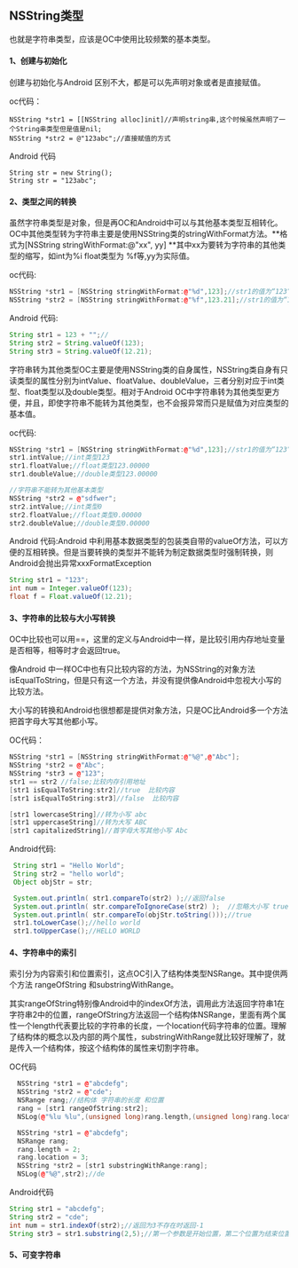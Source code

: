 ## NSString类型

也就是字符串类型，应该是OC中使用比较频繁的基本类型。

#### 1、创建与初始化

创建与初始化与Android 区别不大，都是可以先声明对象或者是直接赋值。

oc代码：

```
NSString *str1 = [[NSString alloc]init]//声明string串,这个时候虽然声明了一个String串类型但是值是nil;
NSString *str2 = @"123abc";//直接赋值的方式
```

Android 代码

```
String str = new String();
String str = "123abc";
```

#### 2、类型之间的转换

虽然字符串类型是对象，但是再OC和Android中可以与其他基本类型互相转化。OC中其他类型转为字符串主要是使用NSString类的stringWithFormat方法。**格式为\[NSString stringWithFormat:@"xx", yy\] **其中xx为要转为字符串的其他类型的缩写，如int为%i float类型为 %f等,yy为实际值。

oc代码:

```cpp
NSString *str1 = [NSString stringWithFormat:@"%d",123];//str1的值为“123”；
NSString *str2 = [NSString stringWithFormat:@"%f",123.21];//str1的值为“123.21”；
```

Android 代码:

```java
String str1 = 123 + "";//
String str2 = String.valueOf(123);
String str3 = String.valueOf(12.21);
```

字符串转为其他类型OC主要是使用NSString类的自身属性，NSString类自身有只读类型的属性分别为intValue、floatValue、doubleValue，三者分别对应于int类型、float类型以及double类型。相对于Android  OC中字符串转为其他类型更方便，并且，即使字符串不能转为其他类型，也不会报异常而只是赋值为对应类型的基本值。

oc代码:

```cpp
NSString *str1 = [NSString stringWithFormat:@"%d",123];//str1的值为“123”；
str1.intValue;//int类型123
str1.floatValue;//float类型123.00000
str1.doubleValue;//double类型123.00000

//字符串不能转为其他基本类型
NSString *str2 = @"sdfwer";
str2.intValue;//int类型0
str2.floatValue;//float类型0.00000
str2.doubleValue;//double类型0.00000
```

Android 代码:Android 中利用基本数据类型的包装类自带的valueOf方法，可以方便的互相转换。但是当要转换的类型并不能转为制定数据类型时强制转换，则Android会抛出异常xxxFormatException

```java
String str1 = "123";
int num = Integer.valueOf(123);
float f = Float.valueOf(12.21);
```

#### 3、字符串的比较与大小写转换

OC中比较也可以用==，这里的定义与Android中一样，是比较引用内存地址变量是否相等，相等时才会返回true。

像Android 中一样OC中也有只比较内容的方法，为NSString的对象方法 isEqualToString，但是只有这一个方法，并没有提供像Android中忽视大小写的比较方法。

大小写的转换和Android也很想都是提供对象方法，只是OC比Android多一个方法把首字母大写其他都小写。

OC代码：

```cpp
NSString *str1 = [NSString stringWithFormat:@"%@",@"Abc"];
NSString *str2 = @"Abc";
NSString *str3 = @"123";
str1 == str2 //false;比较内存引用地址
[str1 isEqualToString:str2]//true  比较内容
[str1 isEqualToString:str3]//false  比较内容

[str1 lowercaseString]//转为小写 abc
[str1 uppercaseString]//转为大写 ABC
[str1 capitalizedString]//首字母大写其他小写 Abc
```

Android代码:

```java
 String str1 = "Hello World";
 String str2 = "hello world";
 Object objStr = str;

 System.out.println( str1.compareTo(str2) );//返回false
 System.out.println( str.compareToIgnoreCase(str2) );  //忽略大小写 true
 System.out.println( str.compareTo(objStr.toString()));//true
 str1.toLowerCase();//hello world
 str1.toUpperCase();//HELLO WORLD
```

#### 4、字符串中的索引

索引分为内容索引和位置索引，这点OC引入了结构体类型NSRange。其中提供两个方法 rangeOfString 和substringWithRange。

其实rangeOfString特别像Android中的indexOf方法，调用此方法返回字符串1在字符串2中的位置，rangeOfString方法返回一个结构体NSRange，里面有两个属性一个length代表要比较的字符串的长度，一个location代码字符串的位置。理解了结构体的概念以及内部的两个属性，substringWithRange就比较好理解了，就是传入一个结构体，按这个结构体的属性来切割字符串。

OC代码

```cpp
  NSString *str1 = @"abcdefg";
  NSString *str2 = @"cde";
  NSRange rang;//结构体 字符串的长度 和位置 
  rang = [str1 rangeOfString:str2];
  NSLog(@"%lu %lu",(unsigned long)rang.length,(unsigned long)rang.location);

  NSString *str1 = @"abcdefg";
  NSRange rang;
  rang.length = 2;
  rang.location = 3;
  NSString *str2 = [str1 substringWithRange:rang];
  NSLog(@"%@",str2);//de
```

Android代码

```java
String str1 = "abcdefg";
String str2 = "cde";
int num = str1.indexOf(str2);//返回为3不存在时返回-1
String str3 = str1.substring(2,5);//第一个参数是开始位置，第二个位置为结束位置，返回cde;
```

#### 5、可变字符串



